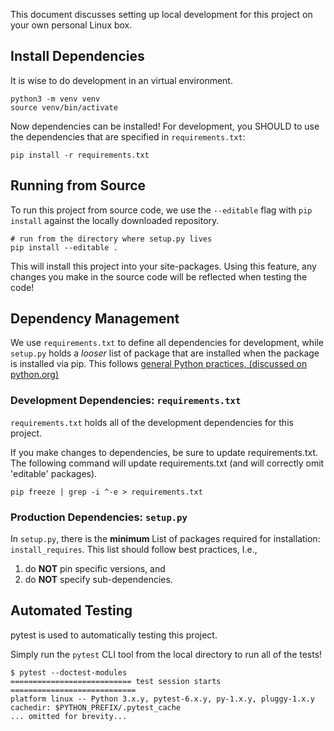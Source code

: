 This document discusses setting up local development for this project on your own personal Linux box. 

## Install Dependencies 

It is wise to do development in an virtual environment.

    python3 -m venv venv
    source venv/bin/activate

Now dependencies can be installed!
For development, you SHOULD to use the dependencies that are specified in `requirements.txt`:

    pip install -r requirements.txt

## Running from Source

To run this project from source code, we use the `--editable` flag with `pip install` against the locally downloaded repository.

    # run from the directory where setup.py lives
    pip install --editable .

This will install this project into your site-packages.
Using this feature, any changes you make in the source code will be reflected when testing the code!

## Dependency Management

We use `requirements.txt` to define all dependencies for development, while `setup.py` holds a *looser* list of package that are installed when the package is installed via pip.
This follows [general Python practices, (discussed on python.org)](https://packaging.python.org/discussions/install-requires-vs-requirements/#install-requires)

### Development Dependencies: `requirements.txt`

`requirements.txt` holds all of the development dependencies for this project.

If you make changes to dependencies, be sure to update requirements.txt.
The following command will update requirements.txt (and will correctly omit 'editable' packages).

    pip freeze | grep -i ^-e > requirements.txt

### Production Dependencies: `setup.py`

In `setup.py`, there is the **minimum** List of packages required for installation: `install_requires`.
This list should follow best practices, I.e.,

1. do **NOT** pin specific versions, and 
2. do **NOT** specify sub-dependencies.

## Automated Testing

pytest is used to automatically testing this project.

Simply run the `pytest` CLI tool from the local directory to run all of the tests!

    $ pytest --doctest-modules
    =========================== test session starts ============================
    platform linux -- Python 3.x.y, pytest-6.x.y, py-1.x.y, pluggy-1.x.y
    cachedir: $PYTHON_PREFIX/.pytest_cache
    ... omitted for brevity...

